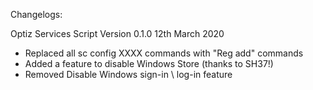 Changelogs:

Optiz Services Script Version 0.1.0
12th March 2020

* Replaced all sc config XXXX commands with "Reg add" commands
* Added a feature to disable Windows Store (thanks to SH37!)
* Removed Disable Windows sign-in \ log-in feature
